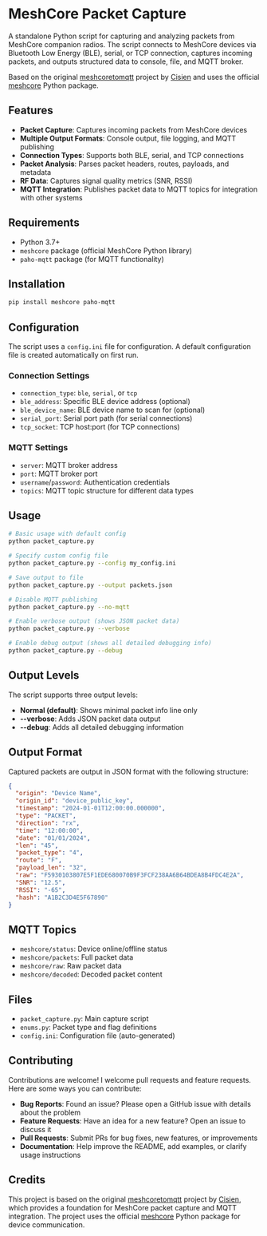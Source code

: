 # MeshCore Packet Capture

A standalone Python script for capturing and analyzing packets from MeshCore companion radios. The script connects to MeshCore devices via Bluetooth Low Energy (BLE), serial, or TCP connection, captures incoming packets, and outputs structured data to console, file, and MQTT broker.

Based on the original [meshcoretomqtt](https://github.com/Cisien/meshcoretomqtt) project by [Cisien](https://github.com/Cisien) and uses the official [meshcore](https://github.com/meshcore-dev/meshcore_py) Python package.

## Features

- **Packet Capture**: Captures incoming packets from MeshCore devices
- **Multiple Output Formats**: Console output, file logging, and MQTT publishing
- **Connection Types**: Supports both BLE, serial, and TCP connections
- **Packet Analysis**: Parses packet headers, routes, payloads, and metadata
- **RF Data**: Captures signal quality metrics (SNR, RSSI)
- **MQTT Integration**: Publishes packet data to MQTT topics for integration with other systems

## Requirements

- Python 3.7+
- `meshcore` package (official MeshCore Python library)
- `paho-mqtt` package (for MQTT functionality)

## Installation

```bash
pip install meshcore paho-mqtt
```

## Configuration

The script uses a `config.ini` file for configuration. A default configuration file is created automatically on first run.

### Connection Settings
- `connection_type`: `ble`, `serial`, or `tcp`
- `ble_address`: Specific BLE device address (optional)
- `ble_device_name`: BLE device name to scan for (optional)
- `serial_port`: Serial port path (for serial connections)
- `tcp_socket`: TCP host:port (for TCP connections)

### MQTT Settings
- `server`: MQTT broker address
- `port`: MQTT broker port
- `username`/`password`: Authentication credentials
- `topics`: MQTT topic structure for different data types

## Usage

```bash
# Basic usage with default config
python packet_capture.py

# Specify custom config file
python packet_capture.py --config my_config.ini

# Save output to file
python packet_capture.py --output packets.json

# Disable MQTT publishing
python packet_capture.py --no-mqtt

# Enable verbose output (shows JSON packet data)
python packet_capture.py --verbose

# Enable debug output (shows all detailed debugging info)
python packet_capture.py --debug
```

## Output Levels

The script supports three output levels:

- **Normal (default)**: Shows minimal packet info line only
- **--verbose**: Adds JSON packet data output  
- **--debug**: Adds all detailed debugging information

## Output Format

Captured packets are output in JSON format with the following structure:

```json
{
  "origin": "Device Name",
  "origin_id": "device_public_key",
  "timestamp": "2024-01-01T12:00:00.000000",
  "type": "PACKET",
  "direction": "rx",
  "time": "12:00:00",
  "date": "01/01/2024",
  "len": "45",
  "packet_type": "4",
  "route": "F",
  "payload_len": "32",
  "raw": "F5930103807E5F1EDE680070B9F3FCF238AA6B64BDEA8B4FDC4E2A",
  "SNR": "12.5",
  "RSSI": "-65",
  "hash": "A1B2C3D4E5F67890"
}
```

## MQTT Topics

- `meshcore/status`: Device online/offline status
- `meshcore/packets`: Full packet data
- `meshcore/raw`: Raw packet data
- `meshcore/decoded`: Decoded packet content

## Files

- `packet_capture.py`: Main capture script
- `enums.py`: Packet type and flag definitions
- `config.ini`: Configuration file (auto-generated)

## Contributing

Contributions are welcome! I welcome pull requests and feature requests. Here are some ways you can contribute:

- **Bug Reports**: Found an issue? Please open a GitHub issue with details about the problem
- **Feature Requests**: Have an idea for a new feature? Open an issue to discuss it
- **Pull Requests**: Submit PRs for bug fixes, new features, or improvements
- **Documentation**: Help improve the README, add examples, or clarify usage instructions

## Credits

This project is based on the original [meshcoretomqtt](https://github.com/Cisien/meshcoretomqtt) project by [Cisien](https://github.com/Cisien), which provides a foundation for MeshCore packet capture and MQTT integration. The project uses the official [meshcore](https://github.com/meshcore-dev/meshcore_py) Python package for device communication.
